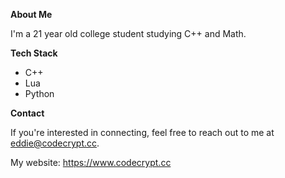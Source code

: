 **About Me**

I'm a 21 year old college student studying C++ and Math.


**Tech Stack**

* C++
* Lua
* Python


**Contact**

If you're interested in connecting, feel free to reach out to me at eddie@codecrypt.cc.

My website: https://www.codecrypt.cc
